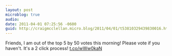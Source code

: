 ```yaml
---
layout: post
microblog: true
audio: 
date: 2011-04-01 07:25:56 -0600
guid: http://craigmcclellan.micro.blog/2011/04/01/t53810329439830016.html
---
```

Friends, I am out of the top 5 by 50 votes this morning!  Please vote if you haven't.  It's a 2 click process! [t.co/wWw0kaN](http://t.co/wWw0kaN)

